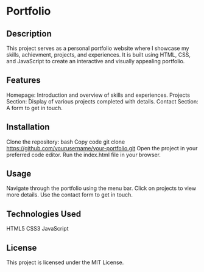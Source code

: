 # Portfolio

## Description
This project serves as a personal portfolio website where I showcase my skills, achievment, projects, and experiences. It is built using HTML, CSS, and JavaScript to create an interactive and visually appealing portfolio.

## Features
Homepage: Introduction and overview of skills and experiences.
Projects Section: Display of various projects completed with details.
Contact Section: A form to get in touch.

## Installation
Clone the repository:
bash
Copy code
git clone https://github.com/yourusername/your-portfolio.git
Open the project in your preferred code editor.
Run the index.html file in your browser.

## Usage
Navigate through the portfolio using the menu bar.
Click on projects to view more details.
Use the contact form to get in touch.

## Technologies Used
HTML5
CSS3
JavaScript

## License
This project is licensed under the MIT License.
 
